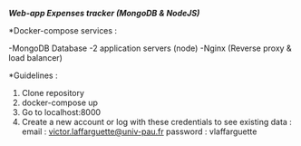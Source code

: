 
***Web-app Expenses tracker (MongoDB & NodeJS)***

*Docker-compose services : 

-MongoDB Database
-2 application servers (node)
-Nginx (Reverse proxy & load balancer)

*Guidelines : 
  1. Clone repository
  2. docker-compose up
  3. Go to localhost:8000
  4. Create a new account or log with these credentials to see existing data :
     email :  victor.laffarguette@univ-pau.fr
     password : vlaffarguette 
